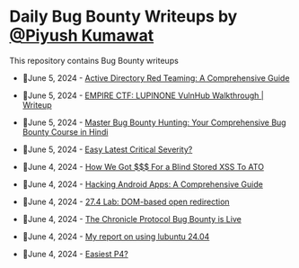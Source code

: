 # Daily Bug Bounty Writeups by [@Piyush Kumawat](https://twitter.com/piyush_supiy) 
This repository contains Bug Bounty writeups

<!-- BLOG-POST-LIST:START -->
 - 💯June 5, 2024 - [Active Directory Red Teaming: A Comprehensive Guide](https://medium.com/@paritoshblogs/active-directory-red-teaming-a-comprehensive-guide-06b1f008d0d4?source=rss------bug_bounty-5) 

 - 💯June 5, 2024 - [EMPIRE CTF: LUPINONE VulnHub Walkthrough | Writeup](https://shamsulmehmood.medium.com/empire-ctf-lupinone-vulnhub-walkthrough-writeup-bea8558ea03b?source=rss------bug_bounty-5) 

 - 💯June 5, 2024 - [Master Bug Bounty Hunting: Your Comprehensive Bug Bounty Course in Hindi](https://medium.com/@marketing_94387/master-bug-bounty-hunting-your-comprehensive-bug-bounty-course-in-hindi-ab990527f9b0?source=rss------bug_bounty-5) 

 - 💯June 5, 2024 - [Easy Latest Critical Severity?](https://medium.com/@anonymoustriager/easy-latest-critical-severity-fc9413d57d80?source=rss------bug_bounty-5) 

 - 💯June 4, 2024 - [How We Got $$$ For a Blind Stored XSS To ATO](https://medium.com/@shari7a0x/how-we-got-for-a-blind-stored-xss-to-ato-2e9b939055ec?source=rss------bug_bounty-5) 

 - 💯June 4, 2024 - [Hacking Android Apps: A Comprehensive Guide](https://medium.com/@roguepayload/hacking-android-apps-a-comprehensive-guide-9905c075021f?source=rss------bug_bounty-5) 

 - 💯June 4, 2024 - [27.4 Lab: DOM-based open redirection](https://cyberw1ng.medium.com/27-4-lab-dom-based-open-redirection-e00e760c9046?source=rss------bug_bounty-5) 

 - 💯June 4, 2024 - [The Chronicle Protocol Bug Bounty is Live](https://medium.com/@ChronicleProtocol/the-chronicle-protocol-bug-bounty-is-live-05b5332e6c76?source=rss------bug_bounty-5) 

 - 💯June 4, 2024 - [My report on using lubuntu 24.04](https://ariedwikusuma9.medium.com/my-report-on-using-lubuntu-24-04-3040bbdb9bab?source=rss------bug_bounty-5) 

 - 💯June 4, 2024 - [Easiest P4?](https://medium.com/@anonymoustriager/easiest-p4-feb9e9302562?source=rss------bug_bounty-5) 
<!-- BLOG-POST-LIST:END -->
